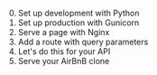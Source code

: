 0. Set up development with Python
1. Set up production with Gunicorn
2. Serve a page with Nginx
3. Add a route with query parameters
4. Let's do this for your API
5. Serve your AirBnB clone
